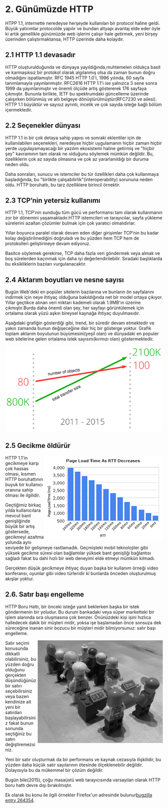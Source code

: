 # 2. Günümüzde HTTP 

HTPP 1.1, internette neredeyse herşeyde kullanılan bir protocol haline geldi. Büyük yatırımlar protocolde yapılır  ve  bundan altyapı avantaj elde eder öyle ki artık genellikle günümüzde web işlerini çalışır hale getirmek, yeni birşey üzerinden çalıştırmaktansa, HTTP üzerinde daha kolaydır.

## 2.1 HTTP 1.1 devasadır

HTTP oluşturulduğunda ve dünyaya yayıldığında,muhtemelen oldukça basit ve karmaşıksız bir protokol olarak algılanmış olsa da zaman bunun doğru olmadığını ispatlamıştır. RFC 1945 HTTP 1.0'i, 1996 yılında, 60 sayfa tanımlamayla yayınlanmıştır. RFC2616 HTTP 1.1'i ise yalnızca 3 sene sonra 1999 da yayınlanmıştır ve önemli ölçüde artiş göstererek 176 sayfaya çıkmıştır. Bununla birlikte, IETF bu spektrumdaki güncelleme üzerinde çalışırken bölünmüş ve altı belgeye dönüştürülmüştür(RFC7230 ve ailesi). HTTP 1.1 büyüktür ve sayısız ayrıntı, incelik ve çok sayıda isteğe bağlı bölüm içermektedir.

## 2.2 Seçenekler dünyası

HTTP 1.1 in  bir çok detaya sahip yapısı ve sonraki eklentiler için de kullanılabilen seçenekleri, neredeyse hiçbir uygulamanın hiçbir zaman hiçbir yerde uygulayamayacağı bir yazılım ekosistemi haline getirmiş ve "hiçbir şey" kavramının tam olarak ne olduğunu söylemek mümkün değildir. Bu, özelliklerin çok az sayıda olmasına ve çok az yararlanıldığı bir duruma neden oldu.

Daha sonraları, sunucu ve istemciler bu tür özellikleri daha çok kullanmaya başladığında, bu "birlikte çalışabilirlik"(interoperability) sorununa neden oldu. HTTP boruhattı, bu tarz özelliklere birincil örnektir. 

## 2.3 TCP’nin yetersiz kullanımı

HTTP 1.1, TCP'nin sunduğu tüm gücü ve performansı tam olarak kullanmanın zor bir dönemini yaşamaktadır.HTTP istemcileri ve tarayıcılar, sayfa yükleme sürelerini azaltan çözümler bulmak için çok yaratıcı olmalıdırlar.

Yıllar boyunca paralel olarak devam eden diğer girişimler TCP’nin bu kadar kolay değiştirilmediğini doğruladı ve bu yüzden hem TCP hem de protokolleri geliştirmeye devam ediyoruz.

Basitce söylemek gerekirse, TCP daha fazla veri göndermek veya almak ve boş sürelerden kaçınmak için daha iyi değerlendirilebilir. Sıradaki başlıklarda bu eksikliklerin bazıları vurgulanacaktır. 

## 2.4 Aktarım boyutları ve nesne sayısı

Bugün Web'deki en popüler sitelerin bazılarına ve bunların ön sayfalarını indirmek için neye ihtiyaç olduğuna bakıldığında net bir model ortaya çıkıyor. Yıllar geçtikce alınan veri miktarı kademeli olarak 1.9MB'ın üzerine çıkmıştır.Burda daha önemli olan şey, her sayfayı görüntülemek için ortalama olarak yüzü aşkın bireysel kaynağa ihtiyaç duyulmasıdır.

Aşağıdaki grafiğin gösterdiği gibi, trend, bir süredir devam etmektedir ve yakın zamanda bunun değişeceğine dair hiç bir gösterge yoktur.
Grafik toplam aktarım boyutunun büyümesini(yeşil olan) ve dünyadaki en populer web sitelerine gelen ortalama istek sayısını(kırmızı olan) göstermektedir.

![transfer size growth](https://raw.githubusercontent.com/bagder/http2-explained/master/images/transfer-size-growth.png)

## 2.5 Gecikme öldürür

<img style="float: right;" src="https://raw.githubusercontent.com/bagder/http2-explained/master/images/page-load-time-rtt-decreases.png" />

HTTP 1.1'in gecikmeye karşı çok hassas olması, kısmen HTTP boruhattının buyuk bir kullanıcı oranına sahip olması ile ilgilidir.

Geçtiğimiz birkaç yılda kullanıcılara mevcut bant genişliğinde büyük bir artış göstersede, gecikmeyi azaltma yolunda aynı seviyede bir gelişmeye rastlamadık. Geçmişteki mobil teknolojiler gibi yüksek gecikme süresi olan bağlantılar yüksek bant genişliği bağlantısı sağladı fakat  bu dahi hızlı bir web deneyimi elde etmeyi mümkün kılmadı.

Gerçekten düşük gecikmeye ihtiyaç duyan başka bir kullanım örneği video konferansı, oyunlar gibi video türleridir ki bunlarda önceden oluşturulmuş akışlar yoktur.

## 2.6. Satır başı engelleme

HTTP Boru Hattı, bir önceki isteğe yanıt beklerken başka bir istek göndermenin bir yoludur. Bu durum bankadaki veya süper marketteki bir işlem alanında sıra oluşmasına çok benzer. Önünüzdeki kişi işini hızlıca halledecek dakik bir müşteri midir, yoksa işe başlamadan önce sonsuza dek süreceğine inanan sinir bozucu bir müşteri midir bilmiyorsunuz: satır başı engelleme.

<img style="float: right;" src="https://raw.githubusercontent.com/bagder/http2-explained/master/images/head-of-line-blocking.jpg" />

Satır seçimi konusunda dikkatli olabilirsiniz, bu yüzden doğru olduğunu gerçekten düşündüğünüz bir satırı seçebilirsiniz veya bazen kendinize ait yeni bir satırdan başlayabilirsiniz fakat bunun sonunda seçtiğiniz bu satırı değiştiremezsiniz.

Yeni bir satır oluşturmak da bir performans ve kaynak cezasıyla ilişkilidir, bu yüzden daha küçük satır sayılarının ötesinde ölçeklenebilir değildir. Dolayısıyla bu da mükemmel bir çözüm değildir.

Bugün bile(2015), çoğu masaüstü web tarayıcısında varsayılan olarak HTTP boru hattı devre dışı bırakılmıştır.

Ek olarak bu konu ile ilgili örnekler Firefox'un adresinde bulunur[bugzilla entry 264354](https://bugzilla.mozilla.org/show_bug.cgi?id=264354).
